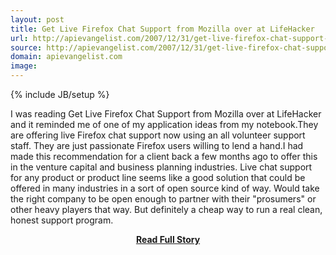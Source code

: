 ```yaml
---
layout: post
title: Get Live Firefox Chat Support from Mozilla over at LifeHacker
url: http://apievangelist.com/2007/12/31/get-live-firefox-chat-support-from-mozilla-over-at-lifehacker/
source: http://apievangelist.com/2007/12/31/get-live-firefox-chat-support-from-mozilla-over-at-lifehacker/
domain: apievangelist.com
image: 
---
```

{% include JB/setup %}<p>I was reading Get Live Firefox Chat Support from Mozilla over at LifeHacker and it reminded me of one of my application ideas from my notebook.They are offering live Firefox chat support now using an all volunteer support staff.  They are just passionate Firefox users willing to lend a hand.I had made this recommendation for a client back a few months ago to offer this in the venture capital and business planning industries.  Live chat support for any product or product line seems like a good solution that could be offered in many industries in a sort of open source kind of way. Would take the right company to be open enough to partner with their "prosumers" or other heavy players that way.  But definitely a cheap way to run a real clean, honest support program.</p>
<center><p><a href="http://apievangelist.com/2007/12/31/get-live-firefox-chat-support-from-mozilla-over-at-lifehacker/" style='padding:25px; font-sze:18px; font-weight: bold;'>Read Full Story</a></p></center>
